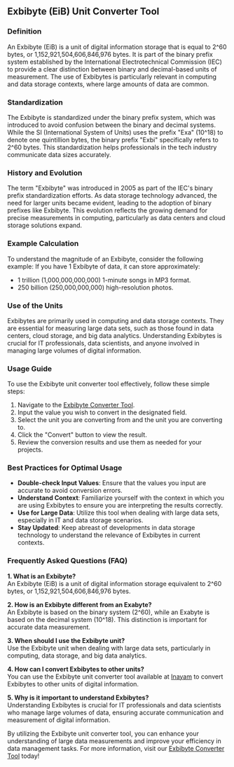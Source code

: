 ## Exbibyte (EiB) Unit Converter Tool

### Definition
An Exbibyte (EiB) is a unit of digital information storage that is equal to 2^60 bytes, or 1,152,921,504,606,846,976 bytes. It is part of the binary prefix system established by the International Electrotechnical Commission (IEC) to provide a clear distinction between binary and decimal-based units of measurement. The use of Exbibytes is particularly relevant in computing and data storage contexts, where large amounts of data are common.

### Standardization
The Exbibyte is standardized under the binary prefix system, which was introduced to avoid confusion between the binary and decimal systems. While the SI (International System of Units) uses the prefix "Exa" (10^18) to denote one quintillion bytes, the binary prefix "Exbi" specifically refers to 2^60 bytes. This standardization helps professionals in the tech industry communicate data sizes accurately.

### History and Evolution
The term "Exbibyte" was introduced in 2005 as part of the IEC's binary prefix standardization efforts. As data storage technology advanced, the need for larger units became evident, leading to the adoption of binary prefixes like Exbibyte. This evolution reflects the growing demand for precise measurements in computing, particularly as data centers and cloud storage solutions expand.

### Example Calculation
To understand the magnitude of an Exbibyte, consider the following example: 
If you have 1 Exbibyte of data, it can store approximately:
- 1 trillion (1,000,000,000,000) 1-minute songs in MP3 format.
- 250 billion (250,000,000,000) high-resolution photos.

### Use of the Units
Exbibytes are primarily used in computing and data storage contexts. They are essential for measuring large data sets, such as those found in data centers, cloud storage, and big data analytics. Understanding Exbibytes is crucial for IT professionals, data scientists, and anyone involved in managing large volumes of digital information.

### Usage Guide
To use the Exbibyte unit converter tool effectively, follow these simple steps:
1. Navigate to the [Exbibyte Converter Tool](https://www.inayam.co/unit-converter/prefixes_binary).
2. Input the value you wish to convert in the designated field.
3. Select the unit you are converting from and the unit you are converting to.
4. Click the "Convert" button to view the result.
5. Review the conversion results and use them as needed for your projects.

### Best Practices for Optimal Usage
- **Double-check Input Values**: Ensure that the values you input are accurate to avoid conversion errors.
- **Understand Context**: Familiarize yourself with the context in which you are using Exbibytes to ensure you are interpreting the results correctly.
- **Use for Large Data**: Utilize this tool when dealing with large data sets, especially in IT and data storage scenarios.
- **Stay Updated**: Keep abreast of developments in data storage technology to understand the relevance of Exbibytes in current contexts.

### Frequently Asked Questions (FAQ)

**1. What is an Exbibyte?**  
An Exbibyte (EiB) is a unit of digital information storage equivalent to 2^60 bytes, or 1,152,921,504,606,846,976 bytes.

**2. How is an Exbibyte different from an Exabyte?**  
An Exbibyte is based on the binary system (2^60), while an Exabyte is based on the decimal system (10^18). This distinction is important for accurate data measurement.

**3. When should I use the Exbibyte unit?**  
Use the Exbibyte unit when dealing with large data sets, particularly in computing, data storage, and big data analytics.

**4. How can I convert Exbibytes to other units?**  
You can use the Exbibyte unit converter tool available at [Inayam](https://www.inayam.co/unit-converter/prefixes_binary) to convert Exbibytes to other units of digital information.

**5. Why is it important to understand Exbibytes?**  
Understanding Exbibytes is crucial for IT professionals and data scientists who manage large volumes of data, ensuring accurate communication and measurement of digital information.

By utilizing the Exbibyte unit converter tool, you can enhance your understanding of large data measurements and improve your efficiency in data management tasks. For more information, visit our [Exbibyte Converter Tool](https://www.inayam.co/unit-converter/prefixes_binary) today!
